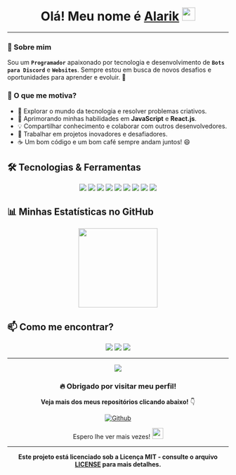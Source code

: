 <div align="center">

# Olá! Meu nome é <a href="https://github.com/Alarik0001">Alarik</a> <img src="https://media.giphy.com/media/hvRJCLFzcasrR4ia7z/giphy.gif" height="30px">

</div>

---

### 👋 Sobre mim

Sou um **`Programador`** apaixonado por tecnologia e desenvolvimento de **`Bots para Discord`** e **`Websites`**. Sempre estou em busca de novos desafios e oportunidades para aprender e evoluir. 🚀

### 🧩 O que me motiva?

- 🔭 Explorar o mundo da tecnologia e resolver problemas criativos.
- 🌱 Aprimorando minhas habilidades em **JavaScript** e **React.js**.
- 💡 Compartilhar conhecimento e colaborar com outros desenvolvedores.
- 🎯 Trabalhar em projetos inovadores e desafiadores.
- ☕ Um bom código e um bom café sempre andam juntos! 😄

## 🛠️ Tecnologias & Ferramentas

<div align="center">
  <img src="https://img.shields.io/badge/-HTML5-E34F26?style=for-the-badge&logo=html5&logoColor=white"/>
  <img src="https://img.shields.io/badge/-CSS3-1572B6?style=for-the-badge&logo=css3&logoColor=white"/>
  <img src="https://img.shields.io/badge/-Bootstrap-563D7C?style=for-the-badge&logo=bootstrap&logoColor=white"/>
  <img src="https://img.shields.io/badge/-JavaScript-F7DF1E?style=for-the-badge&logo=javascript&logoColor=black"/>
  <img src="https://img.shields.io/badge/-React-61DAFB?style=for-the-badge&logo=react&logoColor=black"/>
  <img src="https://img.shields.io/badge/-Node.js-339933?style=for-the-badge&logo=node.js&logoColor=white"/>
  <img src="https://img.shields.io/badge/-Git-F05032?style=for-the-badge&logo=git&logoColor=white"/>
  <img src="https://img.shields.io/badge/-GitHub-181717?style=for-the-badge&logo=github&logoColor=white"/>
  <img src="https://img.shields.io/badge/-VS%20Code-007ACC?style=for-the-badge&logo=visual%20studio%20code&logoColor=white"/>
</div>

## 📊 Minhas Estatísticas no GitHub

<div align="center">
  <img height="180em" src="https://github-readme-stats.vercel.app/api?username=Alarik0001&show_icons=true&theme=radical"/>
</div>

## 📫 Como me encontrar?

<div align="center">
  <a href="https://github.com/Alarik0001"><img src="https://img.shields.io/badge/GitHub-%23181717.svg?style=for-the-badge&logo=github&logoColor=white"></a>
  <a href="https://discord.com/invite/"><img src="https://img.shields.io/badge/Discord-%237289DA.svg?style=for-the-badge&logo=discord&logoColor=white"></a>
  <a href="...@gmail.com"><img src="https://img.shields.io/badge/Gmail-D14836?style=for-the-badge&logo=gmail&logoColor=white"></a>
</div>

---

<div align="center">
  <img src="https://i.imgur.com/sSW6Ua9.png">
  
  ### 🔥 Obrigado por visitar meu perfil!
  **Veja mais dos meus repositórios clicando abaixo!** 👇

  [![Github](https://img.shields.io/badge/-Github-black?style=for-the-badge&logo=Github)](https://github.com/Alarik0001?tab=repositories)

  Espero lhe ver mais vezes! <img src="https://media.giphy.com/media/hvRJCLFzcasrR4ia7z/giphy.gif" height="25px"> 

  ---

  **Este projeto está licenciado sob a Licença MIT - consulte o arquivo [LICENSE](https://github.com/Alarik0001/Alarik0001/blob/main/LICENSE) para mais detalhes.**

</div>
